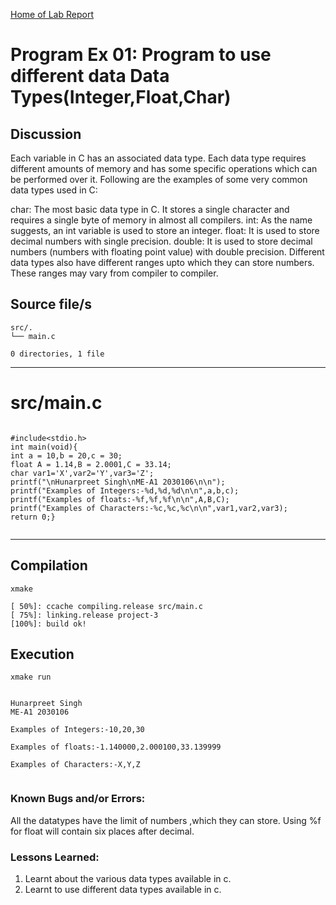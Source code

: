 [Home of Lab Report](../lab.html)

# Program Ex 01: Program to use different data Data Types(Integer,Float,Char)

## Discussion

Each variable in C has an associated data type. Each data type requires different amounts of memory and has some specific operations which can be performed over it. 
Following are the examples of some very common data types used in C:

char:     The most basic data type in C. It stores a single character and requires a single byte of memory in almost all compilers.
int:      As the name suggests, an int variable is used to store an integer.
float:    It is used to store decimal numbers with single precision.
double:   It is used to store decimal numbers (numbers with floating point value) with double precision. 
Different data types also have different ranges upto which they can store numbers. 
These ranges may vary from compiler to compiler.


## Source file/s

```
src/.
└── main.c

0 directories, 1 file
```

---


# src/main.c

```

#include<stdio.h>
int main(void){
int a = 10,b = 20,c = 30;
float A = 1.14,B = 2.0001,C = 33.14;
char var1='X',var2='Y',var3='Z';
printf("\nHunarpreet Singh\nME-A1 2030106\n\n");
printf("Examples of Integers:-%d,%d,%d\n\n",a,b,c);
printf("Examples of floats:-%f,%f,%f\n\n",A,B,C);
printf("Examples of Characters:-%c,%c,%c\n\n",var1,var2,var3);
return 0;}


```

---

## Compilation

```
xmake

[ 50%]: ccache compiling.release src/main.c
[ 75%]: linking.release project-3
[100%]: build ok!

```

## Execution
```
xmake run


Hunarpreet Singh
ME-A1 2030106

Examples of Integers:-10,20,30

Examples of floats:-1.140000,2.000100,33.139999

Examples of Characters:-X,Y,Z


```

### Known Bugs and/or Errors:

All the datatypes have the limit of numbers ,which they can store.
Using %f for float will contain six places after decimal.

### Lessons Learned:

1. Learnt  about the various data types available in c. 
2. Learnt to use different data types available in c.

